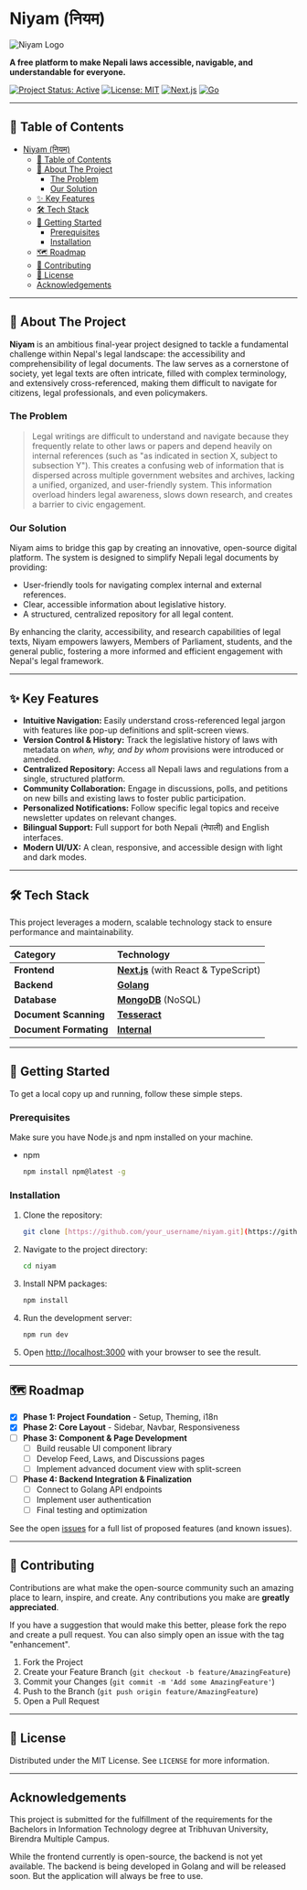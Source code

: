 # Niyam (नियम)

![Niyam Logo](https://placehold.co/1200x300/171717/FFFFFF?text=NIYAM&font=raleway)

**A free platform to make Nepali laws accessible, navigable, and understandable for everyone.**

[![Project Status: Active](https://img.shields.io/badge/status-active-success.svg)](https://github.com/axyut/niyam)
[![License: MIT](https://img.shields.io/badge/License-MIT-yellow.svg)](https://opensource.org/licenses/MIT)
[![Next.js](https://img.shields.io/badge/Next.js-000000?style=for-the-badge&logo=nextdotjs&logoColor=white)](https://nextjs.org/)
[![Go](https://img.shields.io/badge/Go-00ADD8?style=for-the-badge&logo=go&logoColor=white)](https://golang.org/)

---

## 📖 Table of Contents

- [Niyam (नियम)](#niyam-नियम)
  - [📖 Table of Contents](#-table-of-contents)
  - [📍 About The Project](#-about-the-project)
    - [The Problem](#the-problem)
    - [Our Solution](#our-solution)
  - [✨ Key Features](#-key-features)
  - [🛠️ Tech Stack](#️-tech-stack)
  - [🚀 Getting Started](#-getting-started)
    - [Prerequisites](#prerequisites)
    - [Installation](#installation)
  - [🗺️ Roadmap](#️-roadmap)
  - [🤝 Contributing](#-contributing)
  - [📄 License](#-license)
  - [Acknowledgements](#acknowledgements)

---

## 📍 About The Project

**Niyam** is an ambitious final-year project designed to tackle a fundamental challenge within Nepal's legal landscape: the accessibility and comprehensibility of legal documents. The law serves as a cornerstone of society, yet legal texts are often intricate, filled with complex terminology, and extensively cross-referenced, making them difficult to navigate for citizens, legal professionals, and even policymakers.

### The Problem

> Legal writings are difficult to understand and navigate because they frequently relate to other laws or papers and depend heavily on internal references (such as "as indicated in section X, subject to subsection Y"). This creates a confusing web of information that is dispersed across multiple government websites and archives, lacking a unified, organized, and user-friendly system. This information overload hinders legal awareness, slows down research, and creates a barrier to civic engagement.

### Our Solution

Niyam aims to bridge this gap by creating an innovative, open-source digital platform. The system is designed to simplify Nepali legal documents by providing:

- User-friendly tools for navigating complex internal and external references.
- Clear, accessible information about legislative history.
- A structured, centralized repository for all legal content.

By enhancing the clarity, accessibility, and research capabilities of legal texts, Niyam empowers lawyers, Members of Parliament, students, and the general public, fostering a more informed and efficient engagement with Nepal's legal framework.

---

## ✨ Key Features

- **Intuitive Navigation:** Easily understand cross-referenced legal jargon with features like pop-up definitions and split-screen views.
- **Version Control & History:** Track the legislative history of laws with metadata on _when, why, and by whom_ provisions were introduced or amended.
- **Centralized Repository:** Access all Nepali laws and regulations from a single, structured platform.
- **Community Collaboration:** Engage in discussions, polls, and petitions on new bills and existing laws to foster public participation.
- **Personalized Notifications:** Follow specific legal topics and receive newsletter updates on relevant changes.
- **Bilingual Support:** Full support for both Nepali (नेपाली) and English interfaces.
- **Modern UI/UX:** A clean, responsive, and accessible design with light and dark modes.

---

## 🛠️ Tech Stack

This project leverages a modern, scalable technology stack to ensure performance and maintainability.

| Category               | Technology                                                   |
| :--------------------- | :----------------------------------------------------------- |
| **Frontend**           | [**Next.js**](https://nextjs.org/) (with React & TypeScript) |
| **Backend**            | [**Golang**](https://go.dev/)                                |
| **Database**           | [**MongoDB**](https://www.mongodb.com/) (NoSQL)              |
| **Document Scanning**  | [**Tesseract**](https://github.com/tesseract-ocr/tessdoc)    |
| **Document Formating** | [**Internal**](https://github.com/axyut/niyam)               |

---

## 🚀 Getting Started

To get a local copy up and running, follow these simple steps.

### Prerequisites

Make sure you have Node.js and npm installed on your machine.

- npm
  ```sh
  npm install npm@latest -g
  ```

### Installation

1.  Clone the repository:
    ```sh
    git clone [https://github.com/your_username/niyam.git](https://github.com/your_username/niyam.git)
    ```
2.  Navigate to the project directory:
    ```sh
    cd niyam
    ```
3.  Install NPM packages:
    ```sh
    npm install
    ```
4.  Run the development server:
    ```sh
    npm run dev
    ```
5.  Open [http://localhost:3000](http://localhost:3000) with your browser to see the result.

---

## 🗺️ Roadmap

- [x] **Phase 1: Project Foundation** - Setup, Theming, i18n
- [x] **Phase 2: Core Layout** - Sidebar, Navbar, Responsiveness
- [ ] **Phase 3: Component & Page Development**
  - [ ] Build reusable UI component library
  - [ ] Develop Feed, Laws, and Discussions pages
  - [ ] Implement advanced document view with split-screen
- [ ] **Phase 4: Backend Integration & Finalization**
  - [ ] Connect to Golang API endpoints
  - [ ] Implement user authentication
  - [ ] Final testing and optimization

See the open [issues](https://github.com/your_username/niyam/issues) for a full list of proposed features (and known issues).

---

## 🤝 Contributing

Contributions are what make the open-source community such an amazing place to learn, inspire, and create. Any contributions you make are **greatly appreciated**.

If you have a suggestion that would make this better, please fork the repo and create a pull request. You can also simply open an issue with the tag "enhancement".

1.  Fork the Project
2.  Create your Feature Branch (`git checkout -b feature/AmazingFeature`)
3.  Commit your Changes (`git commit -m 'Add some AmazingFeature'`)
4.  Push to the Branch (`git push origin feature/AmazingFeature`)
5.  Open a Pull Request

---

## 📄 License

Distributed under the MIT License. See `LICENSE` for more information.

---

## Acknowledgements

This project is submitted for the fulfillment of the requirements for the Bachelors in Information Technology degree at Tribhuvan University, Birendra Multiple Campus.

While the frontend currently is open-source, the backend is not yet available. The backend is being developed in Golang and will be released soon. But the application will always be free to use.

<!--
// -----------------------------------------------------------------------------
// FILE: /src/lib/api-types.ts
// -----------------------------------------------------------------------------
// Description: This file will hold the TypeScript types generated from your
// niyam-api.json OpenAPI specification.
//
// HOW TO GENERATE:
// 1. Install openapi-typescript: `npm install -D openapi-typescript`
// 2. Run the command:
//    `npx openapi-typescript ./path/to/niyam-api.json -o ./src/lib/api-types.ts`
//
// This will automatically create all the necessary interfaces based on your API.
// For now, I'm adding a few placeholder types based on your file.
// -----------------------------------------------------------------------------
 -->
